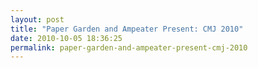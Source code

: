 ```yaml
---
layout: post
title: "Paper Garden and Ampeater Present: CMJ 2010"
date: 2010-10-05 18:36:25
permalink: paper-garden-and-ampeater-present-cmj-2010
---
```


  
  